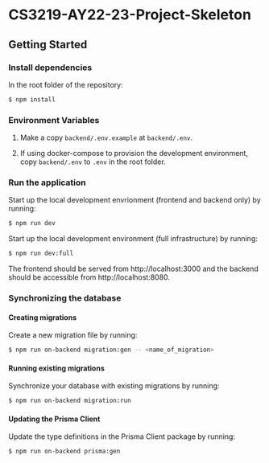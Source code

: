 # CS3219-AY22-23-Project-Skeleton


## Getting Started

### Install dependencies

In the root folder of the repository:
```sh
$ npm install
```

### Environment Variables

1. Make a copy `backend/.env.example` at `backend/.env`.

2. If using docker-compose to provision the development environment, copy `backend/.env` to `.env` in the root folder.

### Run the application

Start up the local development envrionment (frontend and backend only) by running:

```sh
$ npm run dev
```

Start up the local development environment (full infrastructure) by running:

```sh
$ npm run dev:full
```

The frontend should be served from http://localhost:3000 and the backend should be accessible from http://localhost:8080.

### Synchronizing the database

#### Creating migrations

Create a new migration file by running:

```sh
$ npm run on-backend migration:gen -- <name_of_migration>
```

#### Running existing migrations

Synchronize your database with existing migrations by running:

```sh
$ npm run on-backend migration:run
```

#### Updating the Prisma Client 

Update the type definitions in the Prisma Client package by running:

```sh
$ npm run on-backend prisma:gen
```